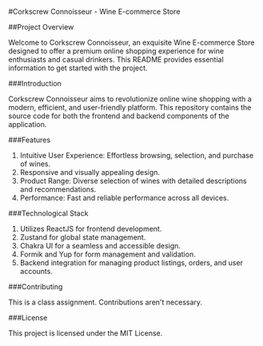 #Corkscrew Connoisseur - Wine E-commerce Store

##Project Overview

Welcome to Corkscrew Connoisseur, an exquisite Wine E-commerce Store designed to offer a premium online shopping experience for wine enthusiasts and casual drinkers. This README provides essential information to get started with the project.

###Introduction

Corkscrew Connoisseur aims to revolutionize online wine shopping with a modern, efficient, and user-friendly platform. This repository contains the source code for both the frontend and backend components of the application.

###Features

1. Intuitive User Experience: Effortless browsing, selection, and purchase of wines.
2. Responsive and visually appealing design.
3. Product Range: Diverse selection of wines with detailed descriptions and recommendations.
4. Performance: Fast and reliable performance across all devices.

###Technological Stack

1. Utilizes ReactJS for frontend development.
2. Zustand for global state management.
3. Chakra UI for a seamless and accessible design.
4. Formik and Yup for form management and validation.
5. Backend integration for managing product listings, orders, and user accounts.

###Contributing

This is a class assignment. Contributions aren't necessary.

###License

This project is licensed under the MIT License. 

